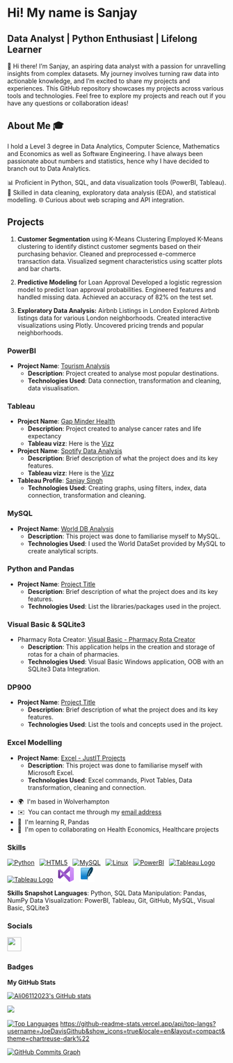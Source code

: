 Hi! My name is Sanjay
===========================================================================================================================

Data Analyst | Python Enthusiast | Lifelong Learner
---------------------------------------------------


👋 Hi there! I’m Sanjay, an aspiring data analyst with a passion for unravelling insights from complex datasets. My journey involves turning raw data into actionable knowledge, and I’m excited to share my projects and experiences. This GitHub repository showcases my projects across various tools and technologies. Feel free to explore my projects and reach out if you have any questions or collaboration ideas!

## About Me 🎓 


I hold a Level 3 degree in Data Analytics, Computer Science, Mathematics and Economics as well as Software Engineering. I have always been passionate about numbers and statistics, hence why I have decided to branch out to Data Analytics.

📊 Proficient in Python, SQL, and data visualization tools (PowerBI, Tableau). 
🧩 Skilled in data cleaning, exploratory data analysis (EDA), and statistical modelling. 
🌐 Curious about web scraping and API integration. 

## Projects

1. **Customer Segmentation** using K-Means Clustering Employed K-Means clustering to identify distinct customer segments based on their purchasing behavior. Cleaned and preprocessed e-commerce transaction data. Visualized segment characteristics using scatter plots and bar charts.
   
2. **Predictive Modeling** for Loan Approval Developed a logistic regression model to predict loan approval probabilities. Engineered features and handled missing data. Achieved an accuracy of 82% on the test set.
3. **Exploratory Data Analysis:** Airbnb Listings in London Explored Airbnb listings data for various London neighborhoods. Created interactive visualizations using Plotly. Uncovered pricing trends and popular neighborhoods. 


### PowerBI
- **Project Name**: [Tourism Analysis](https://github.com/Sanj-Singh03/PowerBi-JustIT---Tourism-Project)
  - **Description**: Project created to analyse most popular destinations.
  - **Technologies Used**: Data connection, transformation and cleaning, data visualisation.

### Tableau
- **Project Name**: [Gap Minder Health]((https://github.com/Sanj-Singh03/Tableau-JustIT---GapMinderHealth-Project))
  - **Description**: Project created to analyse cancer rates and life expectancy
  - **Tableau vizz**: Here is the [Vizz](https://public.tableau.com/app/profile/sanjay.singh4699/viz/GapMinderHealthDV/HealthComparisons)
- **Project Name**: [Spotify Data Analysis](https://github.com/Sanj-Singh03/Tableau-JustIT---Spotify-Analysis)
  - **Description**: Brief description of what the project does and its key features.
  - **Tableau vizz**: Here is the [Vizz](https://public.tableau.com/app/profile/sanjay.singh4699/viz/SpotifyDBanalysis/Dashboard1)
- **Tableau Profile**: [Sanjay Singh](https://public.tableau.com/app/profile/sanjay.singh4699/vizzes)
  - **Technologies Used**: Creating graphs, using filters, index, data connection, transformation and cleaning.

### MySQL
- **Project Name**: [World DB Analysis](https://github.com/Sanj-Singh03/MySQL---World-DB-Analysis)
  - **Description**: This project was done to familiarise myself to MySQL.
  - **Technologies Used**: I used the World DataSet provided by MySQL to create analytical scripts.

### Python and Pandas
- **Project Name**: [Project Title](link-to-project)
  - **Description**: Brief description of what the project does and its key features.
  - **Technologies Used**: List the libraries/packages used in the project.

### Visual Basic & SQLite3
- Pharmacy Rota Creator: [Visual Basic - Pharmacy Rota Creator](https://github.com/Sanj-Singh03/VisualBasic-PharmacyRotaAPP)
  - **Description**: This application helps in the creation and storage of rotas for a chain of pharmacies.
  - **Technologies Used**: Visual Basic Windows application, OOB with an SQLite3 Data Integration.
    
### DP900
- **Project Name**: [Project Title](link-to-project)
  - **Description**: Brief description of what the project does and its key features.
  - **Technologies Used**: List the tools and concepts used in the project.

### Excel Modelling
- **Project Name**: [Excel - JustIT Projects](https://github.com/Sanj-Singh03/Excel---JustIT)
  - **Description**: This project was done to familiarise myself with Microsoft Excel.
  - **Technologies Used**: Excel commands, Pivot Tables, Data transformation, cleaning and connection.





* 🌍  I'm based in Wolverhampton
* ✉️  You can contact me through my [email address](mailto:sanjaysingh200003@gmail.com)
* 🧠  I'm learning R, Pandas
* 🤝  I'm open to collaborating on Health Economics, Healthcare projects

### Skills


<p align="left">
  <a href="https://www.python.org/" target="_blank" rel="noreferrer"><img src="https://raw.githubusercontent.com/danielcranney/readme-generator/main/public/icons/skills/python-colored.svg" width="36" height="36" alt="Python" /></a>&nbsp;&nbsp;
  <a href="https://developer.mozilla.org/en-US/docs/Glossary/HTML5" target="_blank" rel="noreferrer"><img src="https://raw.githubusercontent.com/danielcranney/readme-generator/main/public/icons/skills/html5-colored.svg" width="36" height="36" alt="HTML5" /></a>&nbsp;&nbsp;
  <a href="https://www.mysql.com/" target="_blank" rel="noreferrer"><img src="https://raw.githubusercontent.com/danielcranney/readme-generator/main/public/icons/skills/mysql-colored.svg" width="36" height="36" alt="MySQL" /></a>&nbsp;&nbsp;
  <a href="https://www.linux.org" target="_blank" rel="noreferrer"><img src="https://raw.githubusercontent.com/danielcranney/readme-generator/main/public/icons/skills/linux-colored.svg" width="36" height="36" alt="Linux" /></a>&nbsp;&nbsp;
  <a href="https://app.powerbi.com/" target="_blank" rel="noreferrer"><img src="https://cdn.worldvectorlogo.com/logos/power-bi.svg" width="36" height="36" alt="PowerBI" /></a>&nbsp;&nbsp;
  <a href="https://tableau.com/" target="_blank" rel="noreferrer; return false;"><img src="https://raw.githubusercontent.com/gilbarbara/logos/main/logos/tableau.svg" width="163" height="36" alt="Tableau Logo" /></a>&nbsp;&nbsp;
  <a href="https://www.microsoft.com/en-us/microsoft-365/excel" target="_blank" rel="noreferrer; return false;"><img src="https://img.icons8.com/color/48/microsoft-excel-2019--v1.png" width="36" height="36" alt="Tableau Logo" /></a>&nbsp;&nbsp;
  <a href="https://learn.microsoft.com/en-us/dotnet/visual-basic/" target="_blank" rel="noreferrer"><img src="https://github.com/Sanj-Singh03/Sanj-Singh03/blob/main/icons/visual-basic.png" width="36" height="36" alt="Visual Basic" /></a>&nbsp;&nbsp;
  <a href="https://www.sqlite.org/" target="_blank" rel="noreferrer"><img src="https://github.com/Sanj-Singh03/Sanj-Singh03/blob/main/icons/file-type-sqlite.svg" width="36" height="36" alt="SQLite3" /></a>&nbsp;&nbsp;

</p>

**Skills Snapshot Languages**: Python, SQL Data Manipulation: Pandas, NumPy Data Visualization: PowerBI, Tableau, Git, GitHub, MySQL, Visual Basic, SQLite3

### Socials

<p align="left"> <a href="https://www.github.com/Ali06112023" target="_blank" rel="noreferrer"> <picture> <source media="(prefers-color-scheme: dark)" srcset="https://raw.githubusercontent.com/danielcranney/readme-generator/main/public/icons/socials/github-dark.svg" /> <source media="(prefers-color-scheme: light)" srcset="https://raw.githubusercontent.com/danielcranney/readme-generator/main/public/icons/socials/github.svg" /> <img src="https://raw.githubusercontent.com/danielcranney/readme-generator/main/public/icons/socials/github.svg" width="32" height="32" /> </picture> </a></p>

### Badges

<b>My GitHub Stats</b>

<a href="http://www.github.com/Ali06112023"><img src="https://github-readme-stats.vercel.app/api?username=Ali06112023&show_icons=true&hide=&count_private=true&title_color=0891b2&text_color=ffffff&icon_color=0891b2&bg_color=1c1917&hide_border=true&show_icons=true" alt="Ali06112023's GitHub stats" /></a>

<a href="http://www.github.com/Ali06112023"><img src="https://github-readme-streak-stats.herokuapp.com/?user=Ali06112023&stroke=ffffff&background=1c1917&ring=0891b2&fire=0891b2&currStreakNum=ffffff&currStreakLabel=0891b2&sideNums=ffffff&sideLabels=ffffff&dates=ffffff&hide_border=true" /></a>

<a href="https://github.com/Ali06112023" align="left"><img src="https://github-readme-stats.vercel.app/api/top-langs?username=Ali06112023&show_icons=true&locale=en&layout=compact&theme=chartreuse-dark%22" alt="Top Languages" /></a>
https://github-readme-stats.vercel.app/api/top-langs?username=JoeDavisGithub&show_icons=true&locale=en&layout=compact&theme=chartreuse-dark%22

<a href="http://www.github.com/Ali06112023"><img src="https://github-readme-activity-graph.cyclic.app/graph?username=Ali06112023&bg_color=1c1917&color=ffffff&line=0891b2&point=ffffff&area_color=1c1917&area=true&hide_border=true&custom_title=GitHub%20Commits%20Graph" alt="GitHub Commits Graph" /></a>


